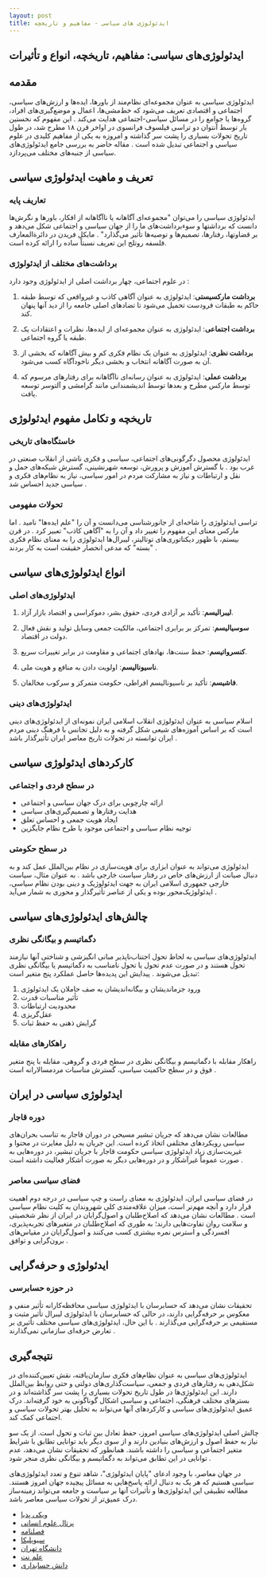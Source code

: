 ```yaml
---
layout: post
title: ایدئولوژی های سیاسی - مفاهیم و تاریخچه
---
```


## ایدئولوژی‌های سیاسی: مفاهیم، تاریخچه، انواع و تأثیرات

## مقدمه

ایدئولوژی سیاسی به عنوان مجموعه‌ای نظام‌مند از باورها، ایده‌ها و ارزش‌های سیاسی، اجتماعی و اقتصادی تعریف می‌شود که خط‌مشی‌ها، اعمال و موضع‌گیری‌های افراد، گروه‌ها یا جوامع را در مسائل سیاسی-اجتماعی هدایت می‌کند . این مفهوم که نخستین بار توسط آنتوان دو تراسی فیلسوف فرانسوی در اواخر قرن ۱۸ مطرح شد، در طول تاریخ تحولات بسیاری را پشت سر گذاشته و امروزه به یکی از مفاهیم کلیدی در علوم سیاسی و اجتماعی تبدیل شده است . مقاله حاضر به بررسی جامع ایدئولوژی‌های سیاسی از جنبه‌های مختلف می‌پردازد.

## تعریف و ماهیت ایدئولوژی سیاسی

### تعاریف پایه

ایدئولوژی سیاسی را می‌توان "مجموعه‌ای آگاهانه یا ناآگاهانه از افکار، باورها و نگرش‌ها دانست که برداشتها و سوءبرداشت‌های ما را از جهان سیاسی و اجتماعی شکل می‌دهد و بر قضاوتها، رفتارها، تصمیم‌ها و توصیه‌ها تأثیر می‌گذارد" . مایکل فریدن در دائرةالمعارف فلسفه روتلج این تعریف نسبتاً ساده را ارائه کرده است.

### برداشت‌های مختلف از ایدئولوژی

در علوم اجتماعی، چهار برداشت اصلی از ایدئولوژی وجود دارد :

1. **برداشت مارکسیستی**: ایدئولوژی به عنوان آگاهی کاذب و غیرواقعی که توسط طبقه حاکم به طبقات فرودست تحمیل می‌شود تا تضادهای اصلی جامعه را از دید آنها پنهان کند.

2. **برداشت اجتماعی**: ایدئولوژی به عنوان مجموعه‌ای از ایده‌ها، نظرات و اعتقادات یک طبقه یا گروه اجتماعی.

3. **برداشت نظری**: ایدئولوژی به عنوان یک نظام فکری کم و بیش آگاهانه که بخشی از آن به صورت آگاهانه انتخاب و بخشی دیگر ناخودآگاه کسب می‌شود.

4. **برداشت عملی**: ایدئولوژی به عنوان رسانه‌ای ناآگاهانه برای رفتارهای مرسوم که توسط مارکس مطرح و بعدها توسط اندیشمندانی مانند گرامشی و آلتوسر توسعه یافت.

## تاریخچه و تکامل مفهوم ایدئولوژی

### خاستگاه‌های تاریخی

ایدئولوژی محصول دگرگونی‌های اجتماعی، سیاسی و فکری ناشی از انقلاب صنعتی در غرب بود . با گسترش آموزش و پرورش، توسعه شهرنشینی، گسترش شبکه‌های حمل و نقل و ارتباطات و نیاز به مشارکت مردم در امور سیاسی، نیاز به نظام‌های فکری و سیاسی جدید احساس شد .

### تحولات مفهومی

تراسی ایدئولوژی را شاخه‌ای از جانورشناسی می‌دانست و آن را "علم ایده‌ها" نامید . اما مارکس معنای این مفهوم را تغییر داد و آن را به "آگاهی کاذب" تعبیر کرد . در قرن بیستم، با ظهور دیکتاتوری‌های توتالیتر، لیبرال‌ها ایدئولوژی را به معنای نظام فکری "بسته" که مدعی انحصار حقیقت است به کار بردند .

## انواع ایدئولوژی‌های سیاسی

### ایدئولوژی‌های اصلی

1. **لیبرالیسم**: تأکید بر آزادی فردی، حقوق بشر، دموکراسی و اقتصاد بازار آزاد.

2. **سوسیالیسم**: تمرکز بر برابری اجتماعی، مالکیت جمعی وسایل تولید و نقش فعال دولت در اقتصاد.

3. **کنسرواتیسم**: حفظ سنت‌ها، نهادهای اجتماعی و مقاومت در برابر تغییرات سریع.

4. **ناسیونالیسم**: اولویت دادن به منافع و هویت ملی.

5. **فاشیسم**: تأکید بر ناسیونالیسم افراطی، حکومت متمرکز و سرکوب مخالفان.

### ایدئولوژی‌های دینی

اسلام سیاسی به عنوان ایدئولوژی انقلاب اسلامی ایران نمونه‌ای از ایدئولوژی‌های دینی است که بر اساس آموزه‌های شیعی شکل گرفته و به دلیل تجانس با فرهنگ دینی مردم ایران توانسته در تحولات تاریخ معاصر ایران تأثیرگذار باشد .

## کارکردهای ایدئولوژی سیاسی

### در سطح فردی و اجتماعی

- ارائه چارچوبی برای درک جهان سیاسی و اجتماعی
- هدایت رفتارها و تصمیم‌گیری‌های سیاسی
- ایجاد هویت جمعی و احساس تعلق
- توجیه نظام سیاسی و اجتماعی موجود یا طرح نظام جایگزین

### در سطح حکومتی

ایدئولوژی می‌تواند به عنوان ابزاری برای هویت‌سازی در نظام بین‌الملل عمل کند و به دنبال صیانت از ارزش‌های خاص در رفتار سیاست خارجی باشد . به عنوان مثال، سیاست خارجی جمهوری اسلامی ایران به جهت ایدئولوژیک و دینی بودن نظام سیاسی، ایدئولوژیک‌محور بوده و یکی از عناصر تأثیرگذار و محوری به شمار می‌آید .

## چالش‌های ایدئولوژی‌های سیاسی

### دگماتیسم و بیگانگی نظری

ایدئولوژی‌های سیاسی به لحاظ تحول اجتناب‌ناپذیر مبانی انگیزشی و شناختی آنها نیازمند تحول هستند و در صورت عدم تحول یا تحول نامناسب به دگماتیسم یا بیگانگی نظری تبدیل می‌شوند . پیدایش این پدیده‌ها حاصل عملکرد پنج متغیر است:

1. ورود جزماندیشان و بیگانه‌اندیشان به صف حاملان یک ایدئولوژی
2. تأثیر مناسبات قدرت
3. محدودیت ارتباطات
4. عقل‌گریزی
5. گرایش ذهنی به حفظ ثبات 

### راهکارهای مقابله

راهکار مقابله با دگماتیسم و بیگانگی نظری در سطح فردی و گروهی، مقابله با پنج متغیر فوق و در سطح حاکمیت سیاسی، گسترش مناسبات مردمسالارانه است .

## ایدئولوژی سیاسی در ایران

### دوره قاجار

مطالعات نشان می‌دهد که جریان تبشیر مسیحی در دوران قاجار به تناسب بحران‌های سیاسی رویکردهای مختلفی اتخاذ کرده است. این جریان به دلیل مغایرت در محتوا و غیریت‌سازی زیاد ایدئولوژی سیاسی حکومت قاجار با جریان تبشیر، در دوره‌هایی به صورت عموماً غیرآشکار و در دوره‌هایی دیگر به صورت آشکار فعالیت داشته است .

### فضای سیاسی معاصر

در فضای سیاسی ایران، ایدئولوژی به معنای راست و چپ سیاسی در درجه دوم اهمیت قرار دارد و آنچه مهم‌تر است، میزان علاقه‌مندی کلی شهروندان به کلیت نظام سیاسی است . مطالعات نشان می‌دهد که اصلاح‌طلبان و اصول‌گرایان در ایران از نظر شخصیتی و سلامت روان تفاوت‌هایی دارند؛ به طوری که اصلاح‌طلبان در متغیرهای تجربه‌پذیری، افسردگی و استرس نمره بیشتری کسب می‌کنند و اصول‌گرایان در مقیاس‌های برون‌گرایی و توافق .

## ایدئولوژی و حرفه‌گرایی

### در حوزه حسابرسی

تحقیقات نشان می‌دهد که حسابرسان با ایدئولوژی سیاسی محافظه‌کارانه تأثیر منفی و معکوس بر حرفه‌گرایی دارند، در حالی که حسابرسان با ایدئولوژی لیبرال تأثیر مثبت و مستقیمی بر حرفه‌گرایی می‌گذارند . با این حال، ایدئولوژی‌های سیاسی مختلف تأثیری بر تعارض حرفه‌ای سازمانی نمی‌گذارند .

## نتیجه‌گیری

ایدئولوژی‌های سیاسی به عنوان نظام‌های فکری سازمان‌یافته، نقش تعیین‌کننده‌ای در شکل‌دهی به رفتارهای فردی و جمعی، سیاست‌گذاری‌های دولتی و حتی روابط بین‌الملل دارند. این ایدئولوژی‌ها در طول تاریخ تحولات بسیاری را پشت سر گذاشته‌اند و در بسترهای مختلف فرهنگی، اجتماعی و سیاسی اشکال گوناگونی به خود گرفته‌اند. درک عمیق ایدئولوژی‌های سیاسی و کارکردهای آنها می‌تواند به تحلیل بهتر تحولات سیاسی و اجتماعی کمک کند.

چالش اصلی ایدئولوژی‌های سیاسی امروز، حفظ تعادل بین ثبات و تحول است. از یک سو نیاز به حفظ اصول و ارزش‌های بنیادین دارند و از سوی دیگر باید توانایی تطابق با شرایط متغیر اجتماعی و سیاسی را داشته باشند. همانطور که تحقیقات نشان می‌دهد، عدم توانایی در این تطابق می‌تواند به دگماتیسم و بیگانگی نظری منجر شود .

در جهان معاصر، با وجود ادعای "پایان ایدئولوژی"، شاهد تنوع و تعدد ایدئولوژی‌های سیاسی هستیم که هر یک به دنبال ارائه پاسخ‌هایی به مسائل پیچیده جهان امروز هستند. مطالعه تطبیقی این ایدئولوژی‌ها و تأثیرات آنها بر سیاست و جامعه می‌تواند زمینه‌ساز درک عمیق‌تر از تحولات سیاسی معاصر باشد.

- [ویکی پدیا](https://fa.m.wikipedia.org/wiki/%D8%A7%DB%8C%D8%AF%D8%A6%D9%88%D9%84%D9%88%DA%98%DB%8C)
- [پرتال علوم انسانی](https://ensani.ir/fa/article/356013/%D8%A7%DB%8C%D8%AF%D8%A6%D9%88%D9%84%D9%88%DA%98%DB%8C-%D9%88-%D8%AA%D8%A7%D8%B1%DB%8C%D8%AE-%D8%AE%D8%A7%D8%B3%D8%AA%DA%AF%D8%A7%D9%87%D9%87%D8%A7-%D9%86%DA%AF%D8%B1%D8%B4%D9%87%D8%A7-%DA%A9%D8%A7%D8%B1%DA%A9%D8%B1%D8%AF%D9%87%D8%A7-%D9%88-%D9%86%D9%85%D9%88%D9%86%D9%87-%D9%87%D8%A7-)
- [فصلنامه](https://mag.rcipt.ir/article_90847.html)
- [سیویلیکا](https://civilica.com/doc/1142949/)
- [دانشگاه تهران](https://jpq.ut.ac.ir/article_20150.html)
- [علم نت](https://elmnet.ir/keyword/%D8%A7%DB%8C%D8%AF%DB%8C%D9%88%D9%84%D9%88%DA%98%DB%8C-%D8%B3%DB%8C%D8%A7%D8%B3%DB%8C)
- [دانش حسابداری](https://www.jmaak.ir/article_23506.html)
